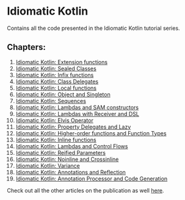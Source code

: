 # Idiomatic Kotlin
Contains all the code presented in the Idiomatic Kotlin tutorial series.

## Chapters:
1. [Idiomatic Kotlin: Extension functions](https://medium.com/tompee/idiomatic-kotlin-extension-functions-67735491851f)
2. [Idiomatic Kotlin: Sealed Classes](https://medium.com/tompee/idiomatic-kotlin-sealed-classes-bf1772d9d607)
3. [Idiomatic Kotlin: Infix functions](https://medium.com/tompee/idiomatic-kotlin-infix-functions-eea833f70c90)
4. [Idiomatic Kotlin: Class Delegates](https://medium.com/tompee/idiomatic-kotlin-class-delegates-288b24c37ac8)
5. [Idiomatic Kotlin: Local functions](https://medium.com/tompee/idiomatic-kotlin-local-functions-4421f86ac864)
6. [Idiomatic Kotlin: Object and Singleton](https://medium.com/tompee/idiomatic-kotlin-object-and-singleton-183c3cfdbd26)
7. [Idiomatic Kotlin: Sequences](https://medium.com/tompee/idiomatic-kotlin-sequences-80ebbeec1115)
8. [Idiomatic Kotlin: Lambdas and SAM constructors](https://medium.com/tompee/idiomatic-kotlin-lambdas-and-sam-constructors-fe2075965bfb)
9. [Idiomatic Kotlin: Lambdas with Receiver and DSL](https://medium.com/tompee/idiomatic-kotlin-lambdas-with-receiver-and-dsl-3cd3348e1235)
10. [Idiomatic Kotlin: Elvis Operator](https://medium.com/tompee/idiomatic-kotlin-elvis-operator-d6f5639a5130)
11. [Idiomatic Kotlin: Property Delegates and Lazy](https://medium.com/tompee/idiomatic-kotlin-property-delegates-and-lazy-11207213a788)
12. [Idiomatic Kotlin: Higher-order functions and Function Types](https://medium.com/tompee/idiomatic-kotlin-higher-order-functions-and-function-types-adb59172796)
13. [Idiomatic Kotlin: Inline functions](https://medium.com/tompee/idiomatic-kotlin-inline-functions-e39b2f90a291)
14. [Idiomatic Kotlin: Lambdas and Control Flows](https://medium.com/tompee/idiomatic-kotlin-lambdas-and-control-flows-70a7a58d7a20)
15. [Idiomatic Kotlin: Reified Parameters](https://medium.com/tompee/idiomatic-kotlin-reified-parameters-e89f665ab026)
16. [Idiomatic Kotlin: Noinline and Crossinline](https://medium.com/tompee/idiomatic-kotlin-noinline-and-crossinline-e51014408ff0)
17. [Idiomatic Kotlin: Variance](https://medium.com/tompee/idiomatic-kotlin-variance-82355d9a71df)
18. [Idiomatic Kotlin: Annotations and Reflection](https://medium.com/tompee/kotlin-annotations-and-reflection-caa0d73bf39b)
19. [Idiomatic Kotlin: Annotation Processor and Code Generation](https://medium.com/tompee/kotlin-annotation-processor-and-code-generation-58bd7d0d333b)

Check out all the other articles on the publication as well [here](https://medium.com/tompee).
